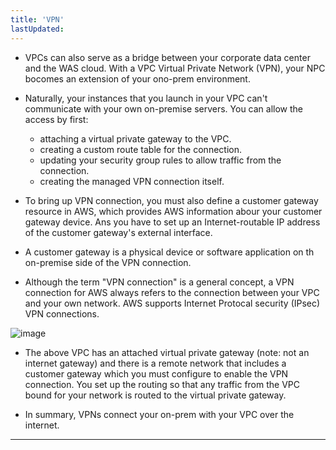 ```yaml
---
title: 'VPN'
lastUpdated: 
---
```


- VPCs can also serve as a bridge between your corporate data center and the WAS cloud. With a VPC Virtual Private Network (VPN), your NPC bocomes an extension of your ono-prem environment.

- Naturally, your instances that you launch in your VPC can't communicate with your own on-premise servers. You can allow the access by first:
  - attaching a virtual private gateway to the VPC.
  - creating a custom route table for the connection.
  - updating your security group rules to allow traffic from the connection.
  - creating the managed VPN connection itself.

- To bring up VPN connection, you must also define a customer gateway resource in AWS, which provides AWS information abour your customer gateway device. Ans you have to set up an Internet-routable IP address of the customer gateway's external interface.

- A customer gateway is a physical device or software application on th on-premise side of the VPN connection.

- Although the term "VPN connection" is a general concept, a VPN connection for AWS always refers to the connection between your VPC and your own network. AWS supports Internet Protocal security (IPsec) VPN connections.

![image](https://github.com/rlaisqls/rlaisqls/assets/81006587/372f3d84-ea05-4c1c-a486-64252ad657a2)


- The above VPC has an attached virtual private gateway (note: not an internet gateway) and there is a remote network that includes a customer gateway which you must configure to enable the VPN connection. You set up the routing so that any traffic from the VPC bound for your network is routed to the virtual private gateway.

- In summary, VPNs connect your on-prem with your VPC over the internet.

---

